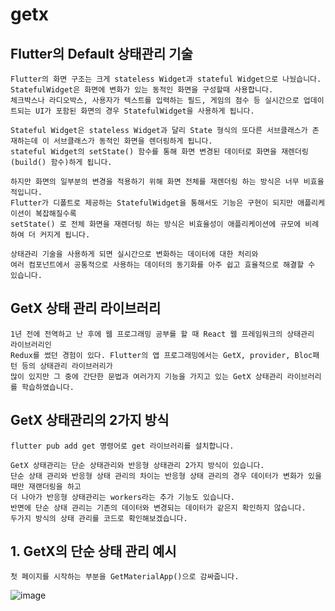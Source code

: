 # getx

## Flutter의 Default 상태관리 기술
```
Flutter의 화면 구조는 크게 stateless Widget과 stateful Widget으로 나눴습니다.
StatefulWidget은 화면에 변화가 있는 동적인 화면을 구성할때 사용합니다.
체크박스나 라디오박스, 사용자가 텍스트를 입력하는 필드, 게임의 점수 등 실시간으로 업데이트되는 UI가 포함된 화면의 경우 StatefulWidget을 사용하게 됩니다.

Stateful Widget은 stateless Widget과 달리 State 형식의 또다른 서브클래스가 존재하는데 이 서브클래스가 동적인 화면을 렌더링하게 됩니다.
stateful Widget의 setState() 함수를 통해 화면 변경된 데이터로 화면을 재렌더링(build() 함수)하게 됩니다.

하지만 화면의 일부분의 변경을 적용하기 위해 화면 전체를 재렌더링 하는 방식은 너무 비효율적입니다.
Flutter가 디폴트로 제공하는 StatefulWidget을 통해서도 기능은 구현이 되지만 애플리케이션이 복잡해질수록 
setState() 로 전체 화면을 재렌더링 하는 방식은 비효율성이 애플리케이션에 규모에 비례하여 더 커지게 됩니다.

상태관리 기술을 사용하게 되면 실시간으로 변화하는 데이터에 대한 처리와 
여러 컴포넌트에서 공통적으로 사용하는 데이터의 동기화를 아주 쉽고 효율적으로 해결할 수 있습니다.
```

## GetX 상태 관리 라이브러리
```
1년 전에 전역하고 난 후에 웹 프로그래밍 공부를 할 때 React 웹 프레임워크의 상태관리 라이브러리인
Redux를 썼던 경험이 있다. Flutter의 앱 프로그래밍에서는 GetX, provider, Bloc패턴 등의 상태관리 라이브러리가
많이 있지만 그 중에 간단한 문법과 여러가지 기능을 가지고 있는 GetX 상태관리 라이브러리를 학습하였습니다.
```

## GetX 상태관리의 2가지 방식
```
flutter pub add get 명령어로 get 라이브러리를 설치합니다.

GetX 상태관리는 단순 상태관리와 반응형 상태관리 2가지 방식이 있습니다.
단순 상태 관리와 반응형 상태 관리의 차이는 반응형 상태 관리의 경우 데이터가 변화가 있을 때만 재랜더링을 하고
더 나아가 반응형 상태관리는 workers라는 추가 기능도 있습니다.
반면에 단순 상태 관리는 기존의 데이터와 변경되는 데이터가 같은지 확인하지 않습니다.
두가지 방식의 상태 관리를 코드로 확인해보겠습니다.
```

## 1. GetX의 단순 상태 관리 예시
```
첫 페이지를 시작하는 부분을 GetMaterialApp()으로 감싸줍니다.
```
![image](https://user-images.githubusercontent.com/58906858/214228879-9d5195b9-6af4-48fb-9dba-340021b806fa.png)

